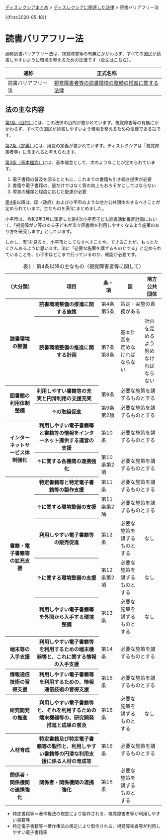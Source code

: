 <p class="breadcrumbs"><a href="../index.md">ディスレクシアまとめ</a> > <a href="index.md">ディスレクシアに関連した法律</a> > 読書バリアフリー法

{{first:2020-05-18}}

# 読書バリアフリー法

通称読書バリアフリー法は、視覚障害等の有無にかかわらず、すべての国民が読書しやすいように環境を整えるための法律です（[全文はこちら](https://elaws.e-gov.go.jp/document?lawid=501AC1000000049)）。

<table class="bordered slim">
<thead>
<tr><th>通称</th><th>正式名称</th></tr>
</thead>
<tbody>
<tr><td>読書バリアフリー法</td><td><a href="https://elaws.e-gov.go.jp/document?lawid=501AC1000000049">視覚障害者等の読書環境の整備の推進に関する法律</a></td></tr>
</tbody>
</table>


## 法の主な内容

[第1条（目的）](https://elaws.e-gov.go.jp/document?lawid=501AC1000000049#Mp-At_1)には、この法律の目的が書かれています。視覚障害等の有無にかかわらず、すべての国民が読書しやすいよう環境を整えるための法律である旨です。

[第2条（定義）](https://elaws.e-gov.go.jp/document?lawid=501AC1000000049#Mp-At_2)には、用語の定義が書かれています。ディスレクシアは「視覚障害者等」に含まれると考えられます。

[第3条（基本理念）](https://elaws.e-gov.go.jp/document?lawid=501AC1000000049#Mp-At_3)には、基本理念として、次のようなことが定められています。
1. 電子書籍の普及を図るとともに、これまでの書籍も引き続き提供が必要
1. 書籍や電子書籍の、量だけではなく質の向上もおろそかにしてはならない
1. 障害の種類と程度に応じた配慮が必要

[第4条](https://elaws.e-gov.go.jp/document?lawid=501AC1000000049#Mp-At_4)以降は、国（政府）および小平市のような地方公共団体のするべきことが定められています。主なものを表1にまとめました。

小平市は、令和2年3月に策定した[第4次小平市子ども読書活動推進計画](https://www.city.kodaira.tokyo.jp/kurashi/080/080990.html)において、「視覚障がい等のある子どもが市立図書館を利用しやすくなるよう施策のあり方を研究します」としています。

しかし、表1を見ると、小平市としてなすべきことや、できることが、もっとたくさんあるように思います。法に「必要な施策を講ずるものとする」と定められていることを、小平市はどこまで行っているのか、確認が必要です。

<div class="table-wrapper">
<table class="bordered td-center tbody-th-left th-wrap slim">
<caption>表1：第4条以降の主なもの（視覚障害者等に関して）</caption>
<thead>
<tr><th>（大分類）</th><th>　　項目　　</th><th>条・項</th><th>国</th><th>地方公共団体</th></tr>
</thead>
<tbody>
<tr><th rowspan="2">読書環境の整備</th><th>読書環境整備の推進に関する施策<td>第4条<br>第5条</td></td><td colspan="2">策定・実施の責務がある</th></tr>
<tr><th>読書環境整備の推進に関する計画<td>第7条<br>第8条</td></td><td>基本計画を<br>定めなければならない</td><td>計画を定めるよう<br>努めなければならない</th></tr>
<tr><th rowspan="2">図書館の利用体制整備</th><th style="white-space:initial;text-align:left">利用しやすい書籍等の充実と円滑利用の支援充実<td>第9条</td></td><td colspan="2">必要な施策を講ずるものとする</th></tr>
<tr><th>↑の取組促進<td>第9条第2項</td></th><td colspan="2">必要な施策を講ずるものとする</td></tr>
<tr><th rowspan="2">インターネットサービス体制強化</th><th>利用しやすい電子書籍等と書籍等の情報をインターネット提供する運営の支援<td>第10条</td></td><td colspan="2">必要な施策を講ずるものとする</th></tr>
<tr><th>↑に関する各機関の連携強化<td>第10条第2項</td></th><td colspan="2">必要な施策を講ずるものとする</td></tr>
<tr><th rowspan="5">書籍・電子書籍等の拡充支援</th><th>特定書籍等と特定電子書籍等の製作支援<td>第11条</td></th><td colspan="2">必要な施策を講ずるものとする</td></tr>
<tr><th>↑に関する環境整備の支援<td>第11条第2項</td></th><td colspan="2">必要な施策を講ずるものとする</td></tr>
<tr><th>利用しやすい電子書籍等の販売促進<td>第12条</td></th><td>必要な施策を<br>講ずるものとする</td><td>なし</td></tr>
<tr><th>↑に関する環境整備の支援<td>第12条第2項</td></th><td>必要な施策を<br>講ずるものとする</td><td>なし</td></tr>
<tr><th>利用しやすい電子書籍等を外国から入手する環境整備<td>第13条</td></td><td>必要な施策を<br>講ずるものとする<td>なし</td></th></tr>
<tr><th>端末等の入手支援</th><th>利用しやすい電子書籍等を利用するための端末機器等と、これに関する情報の入手支援<td>第14条</td></th><td colspan="2">必要な施策を講ずるものとする</td></tr>
<tr><th>情報通信技術の習得支援</th><th>利用しやすい電子書籍等を利用するための、情報通信技術の習得支援<td>第15条</td></th><td colspan="2">必要な施策を講ずるものとする</td></tr>
<tr><th>研究開発の推進</th><th>利用しやすい電子書籍等と、それを利用するための端末機器等の、研究開発推進と成果の普及<td>第16条</td></th><td>必要な施策を講ずるものとする</td><td>なし</td></tr>
<tr><th>人材育成</th><th>特定書籍及び特定電子書籍等の製作と、利用しやすい書籍等の円滑な利用支援に係る人材の育成等<td>第16条</td></th><td colspan="2">必要な施策を講ずるものとする</td></tr>
<tr><th>関係者・関係機関の連携強化</th><th>関係者・関係機関の連携強化<td>第16条</td></th><td>必要な施策を講ずるものとする</td><td></td></tr>
</tbody>
</table>
</div>

- 特定書籍等＝著作権法の規定により製作される、視覚障害者等が利用しやすい書籍等
- 特定電子書籍等＝著作権法の規定により製作される、視覚障害者等が利用しやすい電子書籍等
